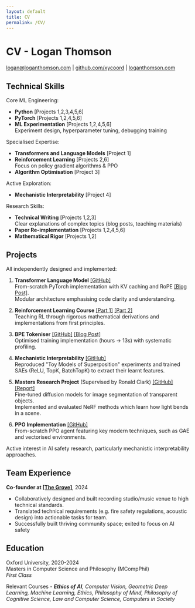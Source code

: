 ```yaml
---
layout: default
title: CV 
permalink: /CV/
---
```


# CV - Logan Thomson

[<i class="fa-solid fa-envelope"></i> logan@loganthomson.com](mailto:logan@loganthomson.com) \| [<i class="fa-brands fa-github"></i> github.com/xycoord](https://github.com/xycoord) \| [<i class="fa-solid fa-globe"></i> loganthomson.com](loganthomson.com)


## Technical Skills

Core ML Engineering:
- **Python** [Projects 1,2,3,4,5,6]
- **PyTorch** [Projects 1,2,4,5,6]
- **ML Experimentation** [Projects 1,2,4,5,6]  
  Experiment design, hyperparameter tuning, debugging training

Specialised Expertise:
- **Transformers and Language Models** [Project 1]
- **Reinforcement Learning** [Projects 2,6]  
  Focus on policy gradient algorithms & PPO
- **Algorithm Optimisation** [Project 3]

Active Exploration:
- **Mechanistic Interpretability** [Project 4]

Research Skills:
- **Technical Writing** [Projects 1,2,3]  
  Clear explanations of complex topics (blog posts, teaching materials)
- **Paper Re-implementation** [Projects 1,2,4,5,6]
- **Mathematical Rigor** [Projects 1,2]


## Projects

All independently designed and implemented:

1. **Transformer Language Model** [[GitHub]](https://github.com/xycoord/Language-Modelling/)  
  From-scratch PyTorch implementation with KV caching and RoPE [[Blog Post]](https://loganthomson.com/RoPE/).  
  Modular architecture emphasising code clarity and understanding.  

2. **Reinforcement Learning Course** [[Part 1]](https://colab.research.google.com/drive/1Lm_TI-Vrzai-WZQeZL3o7US07vVKWXlQ) [[Part 2]](https://colab.research.google.com/drive/1UULTQYnymQOpa7nuaw6mDXnvWRV9R_2y)  
  Teaching RL through rigorous mathematical derivations and implementations from first principles.  

3. **BPE Tokeniser** [[GitHub]](https://github.com/xycoord/Language-Modelling/tree/main/src/lm_tokenizers) [[Blog Post]](https://loganthomson.com/Optimising-BPE/)  
  Optimised training implementation (hours → 13s) with systematic profiling.  

4. **Mechanistic Interpretability** [[GitHub]](https://github.com/xycoord/Language-Modelling/tree/main/src/mech_interp)  
  Reproduced "Toy Models of Superposition" experiments and trained SAEs (ReLU, TopK, BatchTopK) to extract their learnt features.  

5. **Masters Research Project** (Supervised by Ronald Clark) [[GitHub]](https://github.com/xycoord/Transparency-Segmentation) [[Report]](https://drive.google.com/file/d/1BvU4-v3jf7onxT1T6RyVTEVyawAkavyV/view?usp=drive_link)  
  Fine-tuned diffusion models for image segmentation of transparent objects.  
  Implemented and evaluated NeRF methods which learn how light bends in a scene.  

6. **PPO Implementation** [[GitHub]](https://github.com/xycoord/PPO)  
  From-scratch PPO agent featuring key modern techniques, such as GAE and vectorised environments.

Active interest in AI safety research, particularly mechanistic interpretability approaches.

## Team Experience
**Co-founder at [[The Grove]](https://thegrovenotts.co.uk)**, 2024
- Collaboratively designed and built recording studio/music venue to high technical standards.
- Translated technical requirements (e.g. fire safety regulations, acoustic design) into actionable tasks for team.
- Successfully built thriving community space; exited to focus on AI safety

## Education

Oxford University, 2020-2024  
Masters in Computer Science and Philosophy (MCompPhil)  
*First Class*

Relevant Courses -
***Ethics of AI**,
Computer Vision,
Geometric Deep Learning,
Machine Learning,
Ethics,
Philosophy of Mind,
Philosophy of Cognitive Science,
Law and Computer Science,
Computers in Society*